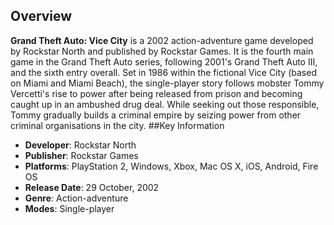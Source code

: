 ## Overview


**Grand Theft Auto: Vice City** is a 2002 action-adventure game developed by Rockstar North and published by Rockstar Games. It is the fourth main game in the Grand Theft Auto series, following 2001's Grand Theft Auto III, and the sixth entry overall. Set in 1986 within the fictional Vice City (based on Miami and Miami Beach), the single-player story follows mobster Tommy Vercetti's rise to power after being released from prison and becoming caught up in an ambushed drug deal. While seeking out those responsible, Tommy gradually builds a criminal empire by seizing power from other criminal organisations in the city.
##Key Information

- **Developer**: Rockstar North
- **Publisher**: Rockstar Games
- **Platforms**: PlayStation 2, Windows, Xbox, Mac OS X, iOS, Android, Fire OS
- **Release Date**: 29 October, 2002
- **Genre**: Action-adventure
- **Modes**: Single-player
